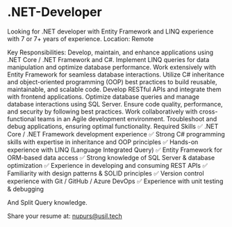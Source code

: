 # .NET-Developer
Looking for .NET developer with Entity Framework and LINQ experience with 7 or 7+ years of experience.
Location: Remote

Key Responsibilities:
Develop, maintain, and enhance applications using .NET Core / .NET Framework and C#.
Implement LINQ queries for data manipulation and optimize database performance.
Work extensively with Entity Framework for seamless database interactions.
Utilize C# inheritance and object-oriented programming (OOP) best practices to build reusable, maintainable, and scalable code.
Develop RESTful APIs and integrate them with frontend applications.
Optimize database queries and manage database interactions using SQL Server.
Ensure code quality, performance, and security by following best practices.
Work collaboratively with cross-functional teams in an Agile development environment.
Troubleshoot and debug applications, ensuring optimal functionality.
Required Skills
✅ .NET Core / .NET Framework development experience
✅ Strong C# programming skills with expertise in inheritance and OOP principles
✅ Hands-on experience with LINQ (Language Integrated Query)
✅ Entity Framework for ORM-based data access
✅ Strong knowledge of SQL Server & database optimization
✅ Experience in developing and consuming REST APIs
✅ Familiarity with design patterns & SOLID principles
✅ Version control experience with Git / GitHub / Azure DevOps
✅ Experience with unit testing & debugging

And Split Query knowledge.

Share your resume at: nupurs@usil.tech

